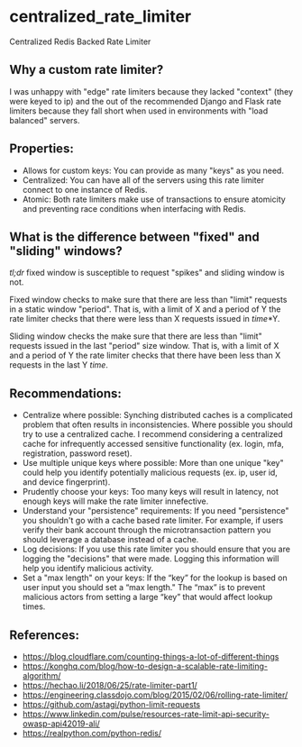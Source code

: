 # centralized_rate_limiter
Centralized Redis Backed Rate Limiter


## Why a custom rate limiter?
I was unhappy with "edge" rate limiters because they lacked "context" (they were keyed to ip) and the out of the recommended Django and Flask rate limiters because they fall short when used in environments with "load balanced" servers.


## Properties:
- Allows for custom keys: You can provide as many "keys" as you need.
- Centralized: You can have all of the servers using this rate limiter connect to one instance of Redis.
- Atomic: Both rate limiters make use of transactions to ensure atomicity and preventing race conditions when interfacing with Redis.


## What is the difference between "fixed" and "sliding" windows?
*tl;dr* fixed window is susceptible to request "spikes" and sliding window is not.

Fixed window checks to make sure that there are less than "limit" requests in a static window "period". That is, with a limit of X and a period of Y the rate limiter checks that there were less than X requests issued in _time_*Y.

Sliding window checks the make sure that there are less than "limit" requests issued in the last "period" size window. That is, with a limit of X and a period of Y the rate limiter checks that there have been less than X requests in the last Y _time_.


## Recommendations:
- Centralize where possible: Synching distributed caches is a complicated problem that often results in inconsistencies. Where possible you should try to use a centralized cache. I recommend considering a centralized cache for infrequently accessed sensitive functionality (ex. login, mfa, registration, password reset).
- Use multiple unique keys where possible: More than one unique "key" could help you identify potentially malicious requests (ex. ip, user id, and device fingerprint). 
- Prudently choose your keys: Too many keys will result in latency, not enough keys will make the rate limiter innefective.
- Understand your "persistence" requirements: If you need "persistence" you shouldn't go with a cache based rate limiter. For example, if users verify their bank account through the microtransaction pattern you should leverage a database instead of a cache.
- Log decisions: If you use this rate limiter you should ensure that you are logging the "decisions" that were made. Logging this information will help you identify malicious activity. 
- Set a "max length" on your keys: If the “key” for the lookup is based on user input you should set a “max length." The “max” is to prevent malicious actors from setting a large “key” that would affect lookup times.


## References: 
- https://blog.cloudflare.com/counting-things-a-lot-of-different-things	
- https://konghq.com/blog/how-to-design-a-scalable-rate-limiting-algorithm/
- https://hechao.li/2018/06/25/rate-limiter-part1/
- https://engineering.classdojo.com/blog/2015/02/06/rolling-rate-limiter/
- https://github.com/astagi/python-limit-requests
- https://www.linkedin.com/pulse/resources-rate-limit-api-security-owasp-api42019-ali/
- https://realpython.com/python-redis/

